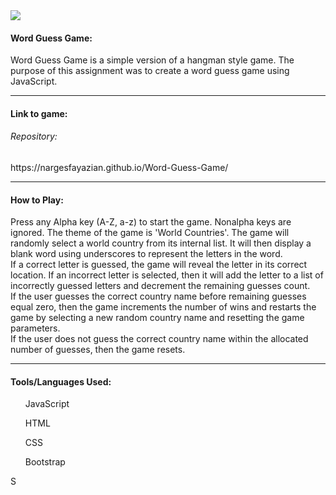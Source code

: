 <img src="/">
<h4>Word Guess Game:</h4>
Word Guess Game is a simple version of a hangman style game. The purpose of this assignment was to create a word guess game using JavaScript.
<hr>
<h4>Link to game:</h4>
<span><h6>Repository:</h6><a herf="https://nargesfayazian.github.io/Word-Guess-Game/">https://nargesfayazian.github.io/Word-Guess-Game/</a><span>
<hr>
<h4>How to Play:</h4>

<p>Press any Alpha key (A-Z, a-z) to start the game. Nonalpha keys are ignored. The theme of the game is 'World Countries'. The game will randomly select a world country from its internal list. It will then display a blank word using underscores to represent the letters in the word. </br>
If a correct letter is guessed, the game will reveal the letter in its correct location. If an incorrect letter is selected, then it will add the letter to a list of incorrectly guessed letters and decrement the remaining guesses count.</br>
If the user guesses the correct country name before remaining guesses equal zero, then the game increments the number of wins and restarts the game by selecting a new random country name and resetting the game parameters.</br>
If the user does not guess the correct country name within the allocated number of guesses, then the game resets.</p>
<hr>
  <h4>Tools/Languages Used:</h4>
    <ol>JavaScript</ol>
    <ol>HTML</ol>
    <ol>CSS</ol>
    <ol>Bootstrap</ol>S
